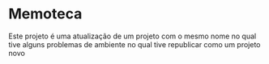 # Memoteca

Este projeto é uma atualização de um projeto com o mesmo nome no qual tive alguns problemas de ambiente no qual tive republicar como um projeto novo

